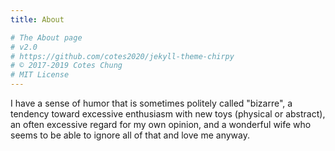 ```yaml
---
title: About

# The About page
# v2.0
# https://github.com/cotes2020/jekyll-theme-chirpy
# © 2017-2019 Cotes Chung
# MIT License
---
```


I have a sense of humor that is sometimes politely called "bizarre", a tendency toward excessive enthusiasm with new toys (physical or abstract), an often excessive regard for my own opinion, and a wonderful wife who seems to be able to ignore all of that and love me anyway.